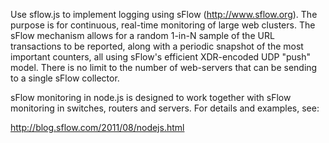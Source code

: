 Use sflow.js to implement logging using sFlow (http://www.sflow.org). The purpose is for continuous, real-time monitoring of large web clusters. The sFlow mechanism allows for a random 1-in-N sample of the URL transactions to be reported, along with a periodic snapshot of the most important counters, all using sFlow's efficient XDR-encoded UDP "push" model. There is no limit to the number of web-servers that can be sending to a single sFlow collector.

sFlow monitoring in node.js is designed to work together with sFlow monitoring in switches, routers and servers. For details and examples, see:

http://blog.sflow.com/2011/08/nodejs.html